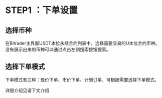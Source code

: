 # STEP1 ：下单设置

## 选择币种

在Bitrader主界面USDT本位永续合约列表中，选择需要交易的U本位合约币种。没有展示出来的币种可以通过点击左侧搜索按钮搜索。

## 选择下单模式

下单模式有三种：现价下单、市价下单、计划订单，可根据需要选择下单模式。

详细介绍见请下文介绍
